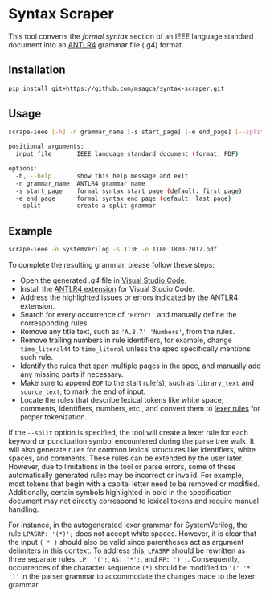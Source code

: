 # Syntax Scraper

This tool converts the *formal syntax* section of an IEEE language standard document into an [ANTLR4](https://www.antlr.org/) grammar file (.g4) format.

## Installation

```bash
pip install git+https://github.com/msagca/syntax-scraper.git
```

## Usage

```bash
scrape-ieee [-h] -n grammar_name [-s start_page] [-e end_page] [--split] input_file

positional arguments:
  input_file       IEEE language standard document (format: PDF)

options:
  -h, --help       show this help message and exit
  -n grammar_name  ANTLR4 grammar name
  -s start_page    formal syntax start page (default: first page)
  -e end_page      formal syntax end page (default: last page)
  --split          create a split grammar
```

## Example

```bash
scrape-ieee -n SystemVerilog -s 1136 -e 1180 1800-2017.pdf
```

To complete the resulting grammar, please follow these steps:
- Open the generated *.g4* file in [Visual Studio Code](https://code.visualstudio.com/).
- Install the [ANTLR4 extension](https://marketplace.visualstudio.com/items?itemName=mike-lischke.vscode-antlr4) for Visual Studio Code.
- Address the highlighted issues or errors indicated by the ANTLR4 extension.
- Search for every occurrence of `'Error!'` and manually define the corresponding rules.
- Remove any title text, such as `'A.8.7' 'Numbers'`, from the rules.
- Remove trailing numbers in rule identifiers, for example, change `time_literal44` to `time_literal` unless the spec specifically mentions such rule.
- Identify the rules that span multiple pages in the spec, and manually add any missing parts if necessary.
- Make sure to append `EOF` to the start rule(s), such as `library_text` and `source_text`, to mark the end of input.
- Locate the rules that describe lexical tokens like white space, comments, identifiers, numbers, etc., and convert them to [lexer rules](https://github.com/antlr/antlr4/blob/master/doc/lexer-rules.md) for proper tokenization.

If the `--split` option is specified, the tool will create a lexer rule for each keyword or punctuation symbol encountered during the parse tree walk. It will also generate rules for common lexical structures like identifiers, white spaces, and comments. These rules can be extended by the user later. However, due to limitations in the tool or parse errors, some of these automatically generated rules may be incorrect or invalid. For example, most tokens that begin with a capital letter need to be removed or modified. Additionally, certain symbols highlighted in bold in the specification document may not directly correspond to lexical tokens and require manual handling.

For instance, in the autogenerated lexer grammar for SystemVerilog, the rule `LPASRP: '(*)';` does not accept white spaces. However, it is clear that the input `( * )` should also be valid since parentheses act as argument delimiters in this context. To address this, `LPASRP` should be rewritten as three separate rules: `LP: '(';`, `AS: '*';`, and `RP: ')';`. Consequently, occurrences of the character sequence `(*)` should be modified to `'(' '*' ')'` in the parser grammar to accommodate the changes made to the lexer grammar.
